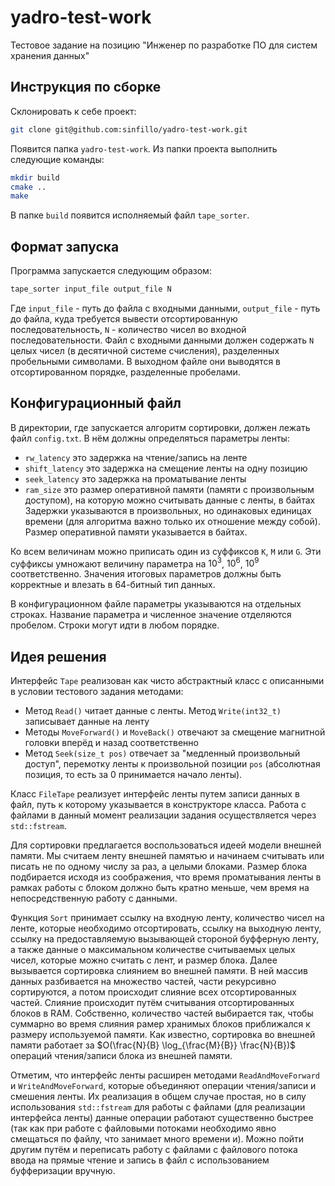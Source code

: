 # yadro-test-work
Тестовое задание на позицию "Инженер по разработке ПО для систем хранения данных"

## Инструкция по сборке
Склонировать к себе проект:
```sh
git clone git@github.com:sinfillo/yadro-test-work.git
```
Появится папка `yadro-test-work`. Из папки проекта выполнить следующие команды:
```sh
mkdir build
cmake ..
make
```

В папке `build` появится исполняемый файл `tape_sorter`.

## Формат запуска

Программа запускается следующим образом:
```sh
tape_sorter input_file output_file N
```
Где `input_file` - путь до файла с входными данными, `output_file` - путь до файла, куда требуется вывести отсортированную последовательность, `N` - количество чисел во входной последовательности. Файл с входными данными должен содержать `N` целых чисел (в десятичной системе счисления), разделенных пробельными символами. В выходном файле они выводятся в отсортированном порядке, разделенные пробелами.

## Конфигурационный файл
В директории, где запускается алгоритм сортировки, должен лежать файл `config.txt`. В нём должны определяться параметры ленты:
- `rw_latency` это задержка на чтение/запись на ленте
- `shift_latency` это задержка на смещение ленты на одну позицию
- `seek_latency` это задержка на проматывание ленты
- `ram_size` это размер оперативной памяти (памяти с произвольным доступом), на которую можно считывать данные с ленты, в байтах
Задержки указываются в произвольных, но одинаковых единицах времени (для алгоритма важно только их отношение между собой). Размер оперативной памяти указывается в байтах. 

Ко всем величинам можно приписать один из суффиксов `K`, `M` или `G`. Эти суффиксы умножают величину параметра на $10^3$, $10^6$, $10^9$ соответственно. Значения итоговых параметров должны быть корректные и влезать в 64-битный тип данных.

В конфигурационном файле параметры указываются на отдельных строках. Название параметра и численное значение отделяются пробелом. Строки могут идти в любом порядке.

## Идея решения

Интерфейс `Tape` реализован как чисто абстрактный класс с описанными в условии тестового задания методами:
- Метод `Read()` читает данные с ленты. Метод `Write(int32_t)` записывает данные на ленту
- Методы `MoveForward()` и `MoveBack()` отвечают за смещение магнитной головки вперёд и назад соответственно
- Метод `Seek(size_t pos)` отвечает за "медленный произвольный доступ", перемотку ленты к произвольной позиции `pos` (абсолютная позиция, то есть за 0 принимается начало ленты).

Класс `FileTape` реализует интерфейс ленты путем записи данных в файл, путь к которому указывается в конструкторе класса. Работа с файлами в данный момент реализации задания осуществляется через `std::fstream`. 

Для сортировки предлагается воспользоваться идеей модели внешней памяти. Мы считаем ленту внешней памятью и начинаем считывать или писать не по одному числу за раз, а целыми блоками. Размер блока подбирается исходя из соображения, что время проматывания ленты в рамках работы с блоком должно быть кратно меньше, чем время на непосредственную работу с данными.

Функция `Sort` принимает ссылку на входную ленту, количество чисел на ленте, которые необходимо отсортировать, ссылку на выходную ленту, ссылку на предоставляемую вызывающей стороной буфферную ленту, а также данные о максимальном количестве считываемых целых чисел, которые можно считать с лент, и размер блока. Далее вызывается сортировка слиянием во внешней памяти. В ней массив данных разбивается на множество частей, части рекурсивно сортируются, а потом происходит слияние всех отсортированных частей. Слияние происходит путём считывания отсортированных блоков в RAM. Собственно, количество частей выбирается так, чтобы суммарно во время слияния рамер хранимых блоков приближался к размеру используемой памяти. Как известно, сортировка во внешней памяти работает за $O(\frac{N}{B} \log_{\frac{M}{B}} \frac{N}{B})$ операций чтения/записи блока из внешней памяти.

Отметим, что интерфейс ленты расширен методами `ReadAndMoveForward` и `WriteAndMoveForward`, которые объединяют операции чтения/записи и смешения ленты. Их реализация в общем случае простая, но в силу использования `std::fstream` для работы с файлами (для реализации интерфейса ленты) данные операции работают существенно быстрее (так как при работе с файловыми потоками необходимо явно смещаться по файлу, что занимает много времени и). Можно пойти другим путём и переписать работу с файлами с файлового потока ввода на прямые чтение и запись в файл с использованием буфферизации вручную.
